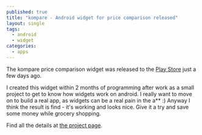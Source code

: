 ```yaml
---
published: true
title: "kompare - Android widget for price comparison released"
layout: single
tags: 
  - android
  - widget
categories: 
  - apps
---
```



The kompare price comparison widget was released to the <a href="https://play.google.com/store/apps/details?id=net.mediavrog.kompare">Play Store</a> just a few days ago.

I created this widget within 2 months of programming after work as a small project to get to know how widgets work on android. I really want to move on to build a real app, as widgets can be a real pain in the a** :) Anyway I think the result is find - it's working and looks nice. Give it a try and save some money while grocery shopping.

Find all the details at <a href="http://mediavrog.net/blog/project/kompare/">the project page</a>.
